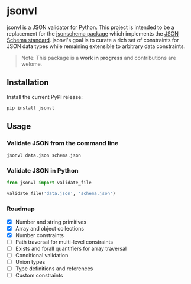 # jsonvl

jsonvl is a JSON validator for Python. This project is intended to be a replacement for the [jsonschema package](https://pypi.org/project/jsonschema/) which implements the [JSON Schema standard](https://json-schema.org/). jsonvl's goal is to curate a rich set of constraints for JSON data types while remaining extensible to arbitrary data constraints.

> Note: This package is a **work in progress** and contributions are welome.

## Installation

Install the current PyPI release:

```bash
pip install jsonvl
```

## Usage

### Validate JSON from the command line

```bash
jsonvl data.json schema.json
```

### Validate JSON in Python

```python
from jsonvl import validate_file

validate_file('data.json', 'schema.json')
```

### Roadmap

- [x] Number and string primitives
- [x] Array and object collections
- [x] Number constraints
- [ ] Path traversal for multi-level constraints
- [ ] Exists and forall quantifiers for array traversal
- [ ] Conditional validation
- [ ] Union types
- [ ] Type definitions and references
- [ ] Custom constraints

